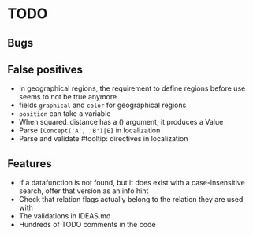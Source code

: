 # TODO

## Bugs

## False positives

* In geographical regions, the requirement to define regions before use seems to not be true anymore
* fields `graphical` and `color` for geographical regions
* `position` can take a variable
* When squared_distance has a () argument, it produces a Value
* Parse `[Concept('A', 'B')|E]` in localization
* Parse and validate #tooltip: directives in localization

## Features

* If a datafunction is not found, but it does exist with a case-insensitive search, offer that version as an info hint
* Check that relation flags actually belong to the relation they are used with
* The validations in IDEAS.md
* Hundreds of TODO comments in the code
